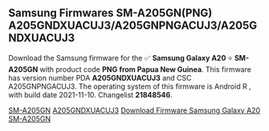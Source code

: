 <h2>Samsung Firmwares SM-A205GN(PNG) A205GNDXUACUJ3/A205GNPNGACUJ3/A205GNDXUACUJ3</h2>
Download the Samsung firmware for the ✅ <strong>Samsung Galaxy A20 </strong> ⭐ <strong>SM-A205GN</strong> with product code <strong>PNG</strong> <strong> from Papua New Guinea</strong>. This firmware has version number PDA <strong>A205GNDXUACUJ3</strong> and CSC A205GNPNGACUJ3. The operating system of this firmware is Android R , with build date 2021-11-10. Changelist <strong>21848546</strong>.


[SM-A205GN](https://samfirm.shop/samsung/model/SM-A205GN)
[A205GNDXUACUJ3](https://samfirm.shop/samsung/pda/A205GNDXUACUJ3)
[Download Firmware Samsung Galaxy A20 SM-A205GN](https://samfirm.shop/samsung/firmware/473871)
